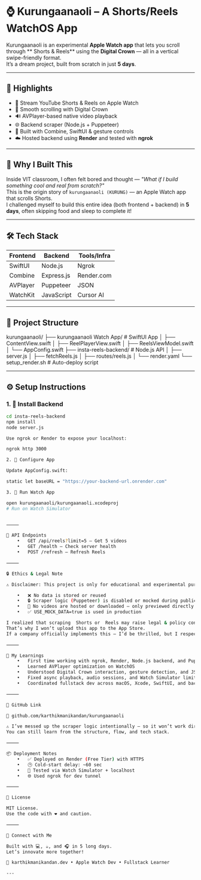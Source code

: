 
# ⌚️ Kurungaanaoli – A Shorts/Reels WatchOS App

Kurungaanaoli is an experimental **Apple Watch app** that lets you scroll through ** Shorts & Reels** using the **Digital Crown** — all in a vertical swipe-friendly format.  
It’s a dream project, built from scratch in just **5 days**.

---

## 🚀 Highlights

- 📲 Stream YouTube Shorts & Reels on Apple Watch  
- 🔁 Smooth scrolling with Digital Crown  
- 🔊 AVPlayer-based native video playback  
- 🌐 Backend scraper (Node.js + Puppeteer)  
- 🧪 Built with Combine, SwiftUI & gesture controls  
- ☁️ Hosted backend using **Render** and tested with **ngrok**

---

## 🧠 Why I Built This

Inside VIT classroom, I often felt bored and thought — *"What if I build something cool and real from scratch?"*  
This is the origin story of `kurungaanaoli (KURUNG)` — an Apple Watch app that scrolls Shorts.  
I challenged myself to build this entire idea (both frontend + backend) in **5 days**, often skipping food and sleep to complete it!

---

## 🛠️ Tech Stack

| Frontend  | Backend     | Tools/Infra |
|-----------|-------------|-------------|
| SwiftUI   | Node.js     | Ngrok       |
| Combine   | Express.js  | Render.com  |
| AVPlayer  | Puppeteer   | JSON        |
| WatchKit  | JavaScript  | Cursor AI   |

---

## 📁 Project Structure

kurungaanaoli/
├── kurungaanaoli Watch App/     # SwiftUI App
│   ├── ContentView.swift
│   ├── ReelPlayerView.swift
│   ├── ReelsViewModel.swift
│   └── AppConfig.swift
├── insta-reels-backend/         # Node.js API
│   ├── server.js
│   ├── fetchReels.js
│   ├── routes/reels.js
│   └── render.yaml
└── setup_render.sh              # Auto-deploy script

---

## ⚙️ Setup Instructions

### 1. 🧩 Install Backend

```bash
cd insta-reels-backend
npm install
node server.js

Use ngrok or Render to expose your localhost:

ngrok http 3000

2. 📲 Configure App

Update AppConfig.swift:

static let baseURL = "https://your-backend-url.onrender.com"

3. 🧪 Run Watch App

open kurungaanaoli/kurungaanaoli.xcodeproj
# Run on Watch Simulator


⸻

📡 API Endpoints
	•	GET /api/reels?limit=5 – Get 5 videos
	•	GET /health – Check server health
	•	POST /refresh – Refresh Reels

⸻

🔒 Ethics & Legal Note

⚠️ Disclaimer: This project is only for educational and experimental purposes.

	•	❌ No data is stored or reused
	•	🔒 Scraper logic (Puppeteer) is disabled or mocked during public deployment
	•	📵 No videos are hosted or downloaded — only previewed directly via source URLs
	•	✅ USE_MOCK_DATA=true is used in production

I realized that scraping  Shorts or  Reels may raise legal & policy concerns.
That’s why I won’t upload this app to the App Store.
If a company officially implements this — I’d be thrilled, but I respect their terms.

⸻

💬 My Learnings
	•	First time working with ngrok, Render, Node.js backend, and Puppeteer scraping
	•	Learned AVPlayer optimization on WatchOS
	•	Understood Digital Crown interaction, gesture detection, and JSON decoding issues
	•	Fixed async playback, audio sessions, and Watch Simulator limitations
	•	Coordinated fullstack dev across macOS, Xcode, SwiftUI, and backend APIs

⸻

🔗 GitHub Link

🔗 github.com/karthikmanikandan/kurungaanaoli

⚠️ I’ve messed up the scraper logic intentionally — so it won’t work directly 😅.
You can still learn from the structure, flow, and tech stack.

⸻

📦 Deployment Notes
	•	✅ Deployed on Render (Free Tier) with HTTPS
	•	🕒 Cold-start delay: ~60 sec
	•	🧪 Tested via Watch Simulator + localhost
	•	🌐 Used ngrok for dev tunnel

⸻

📝 License

MIT License.
Use the code with ❤️ and caution.

⸻

🤝 Connect with Me

Built with 💻, ☕️, and 🎧 in 5 long days.
Let’s innovate more together!

👋 karthikmanikandan.dev • Apple Watch Dev • Fullstack Learner

---

